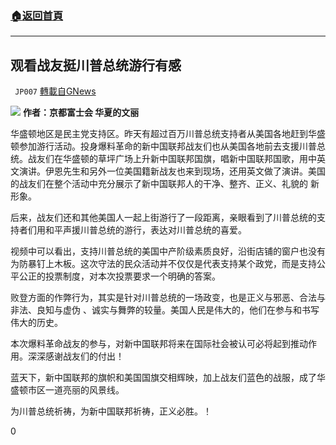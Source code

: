 ###  [:house:返回首頁](https://github.com/ourhimalayas/txt)
---

## 观看战友挺川普总统游行有感
` JP007` [轉載自GNews](https://gnews.org/zh-hans/563746/)

![]()![](https://gnews-media-offload.s3.amazonaws.com/wp-content/uploads/2020/11/16045126/%E8%A7%82%E7%9C%8B%E6%88%98%E5%8F%8B%E6%8C%BA%E5%B7%9D%E6%99%AE%E6%80%BB%E7%BB%9F%E6%B8%B8%E8%A1%8C%E6%9C%89%E6%84%9F.png)
**作者：京都富士会    华夏的文丽**

华盛顿地区是民主党支持区。昨天有超过百万川普总统支持者从美国各地赶到华盛顿参加游行活动。投身爆料革命的新中国联邦战友们也从美国各地前去支援川普总统。战友们在华盛顿的草坪广场上升新中国联邦国旗，唱新中国联邦国歌，用中英文演讲。伊恩先生和另外一位美国籍新战友也来到现场，还用英文做了演讲。美国的战友们在整个活动中充分展示了新中国联邦人的干净、整齐、正义、礼貌的 新形象。

后来，战友们还和其他美国人一起上街游行了一段距离，亲眼看到了川普总统的支持者们用和平声援川普总统的游行，表达对川普总统的喜爱。

视频中可以看出，支持川普总统的美国中产阶级素质良好，沿街店铺的窗户也没有为防暴钉上木板。这次守法的民众活动并不仅仅是代表支持某个政党，而是支持公平公正的投票制度，对本次投票要求一个明确的答案。

败登方面的作弊行为，其实是针对川普总统的一场政变，也是正义与邪恶、合法与非法、良知与虚伪 、诚实与舞弊的较量。美国人民是伟大的，他们在参与和书写伟大的历史。

本次爆料革命战友的参与，对新中国联邦将来在国际社会被认可必将起到推动作用。深深感谢战友们的付出！

蓝天下，新中国联邦的旗帜和美国国旗交相辉映，加上战友们蓝色的战服，成了华盛顿市区一道亮丽的风景线。

为川普总统祈祷，为新中国联邦祈祷，正义必胜。！

0
